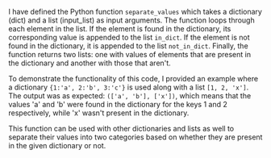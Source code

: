  I have defined the Python function `separate_values` which takes a dictionary (dict) and a list (input_list) as input arguments. The function loops through each element in the list. If the element is found in the dictionary, its corresponding value is appended to the list `in_dict`. If the element is not found in the dictionary, it is appended to the list `not_in_dict`. Finally, the function returns two lists: one with values of elements that are present in the dictionary and another with those that aren't.

   To demonstrate the functionality of this code, I provided an example where a dictionary `{1:'a', 2:'b', 3:'c'}` is used along with a list `[1, 2, 'x']`. The output was as expected: `(['a', 'b'], ['x'])`, which means that the values 'a' and 'b' were found in the dictionary for the keys 1 and 2 respectively, while 'x' wasn't present in the dictionary.

   This function can be used with other dictionaries and lists as well to separate their values into two categories based on whether they are present in the given dictionary or not.